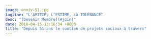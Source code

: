 ```yaml
---
image: anniv-51.jpg
tagline: "L'AMITIÉ, L'ESTIME, LA TOLÉRANCE"
desc: "[Devenir Membre](#join)"
date: 2018-04-15 13:16:34 +0000
title: "Depuis 51 ans le soutien de projets sociaux à travers"
---
```

